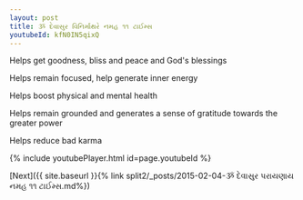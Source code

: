 ```yaml
---
layout: post
title: ૐ દેવાસુર વિનિર્માથરે નમહ ૧૧ ટાઈમ્સ
youtubeId: kfN0IN5qixQ
---
```

 
 
Helps get goodness, bliss and peace and God's blessings
 
Helps remain focused, help generate inner energy 
 
Helps boost physical and mental health 
 
Helps remain grounded and generates a sense of gratitude towards the greater power 
 
Helps reduce bad karma
 
 
 
 


{% include youtubePlayer.html id=page.youtubeId %}
 
[Next]({{ site.baseurl }}{% link  split2/_posts/2015-02-04-ૐ દેવાસુર પરાયણાય નમહ ૧૧ ટાઈમ્સ.md%})
 
